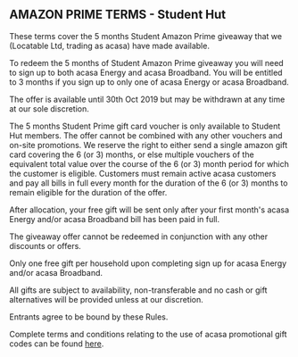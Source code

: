 ## AMAZON PRIME TERMS - Student Hut

These terms cover the 5 months Student Amazon Prime giveaway that we (Locatable Ltd, trading as acasa) have made available.

To redeem the 5 months of Student Amazon Prime giveaway you will need to sign up to both acasa Energy and acasa Broadband.
You will be entitled to 3 months if you sign up to only one of acasa Energy or acasa Broadband.

The offer is available until 30th Oct 2019 but may be withdrawn at any time at our sole discretion.

The 5 months Student Prime gift card voucher is only available to Student Hut members.
The offer cannot be combined with any other vouchers and on-site promotions.
We reserve the right to either send a single amazon gift card covering the 6 (or 3) months, or else multiple vouchers of the equivalent total value over the course of the 6 (or 3) month period for which the customer is eligible.
Customers must remain active acasa customers and pay all bills in full every month for the duration of the 6 (or 3) months to remain eligible for the duration of the offer.

After allocation, your free gift will be sent only after your first month's acasa Energy and/or acasa Broadband bill has been paid in full.

The giveaway offer cannot be redeemed in conjunction with any other discounts or offers.

Only one free gift per household upon completing sign up for acasa Energy and/or acasa Broadband.

All gifts are subject to availability, non-transferable and no cash or gift alternatives will be provided unless at our discretion.

Entrants agree to be bound by these Rules.

Complete terms and conditions relating to the use of acasa promotional gift codes can be found [here](https://github.com/locatable/acasa-docs/blob/master/promotional-gift-terms.md).
